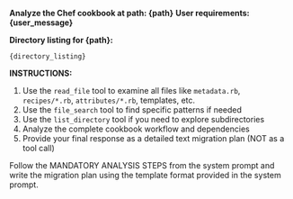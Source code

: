 **Analyze the Chef cookbook at path: {path}**
**User requirements: {user_message}**

**Directory listing for {path}:**
```
{directory_listing}
```

**INSTRUCTIONS:**
1. Use the `read_file` tool to examine all files like `metadata.rb`, `recipes/*.rb`, `attributes/*.rb`, templates, etc.
2. Use the `file_search` tool to find specific patterns if needed  
3. Use the `list_directory` tool if you need to explore subdirectories
4. Analyze the complete cookbook workflow and dependencies
5. Provide your final response as a detailed text migration plan (NOT as a tool call)

Follow the MANDATORY ANALYSIS STEPS from the system prompt and write the migration plan using the template format provided in the system prompt.
